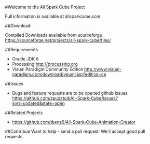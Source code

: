 #Welcome to the All Spark Cube Project

Full information is available at allsparkcube.com

##Download

Compiled Downloads available from sourceforge
https://sourceforge.net/projects/all-spark-cube/files/

##Requirements

* Oracle JDK 6 
* Processing http://processing.org
* Visual Paradigm Community Edition http://www.visual-paradigm.com/download/vpuml.jsp?edition=ce


##Issues

* Bugs and feature requests are to be opened github issues https://github.com/spudstud/All-Spark-Cube/issues?sort=updated&state=open

##Related Projects

* https://github.com/tbenz9/All-Spark-Cube-Animation-Creator

##Contribue
Want to help - send a pull request. We'll accept good pull requests.






 



